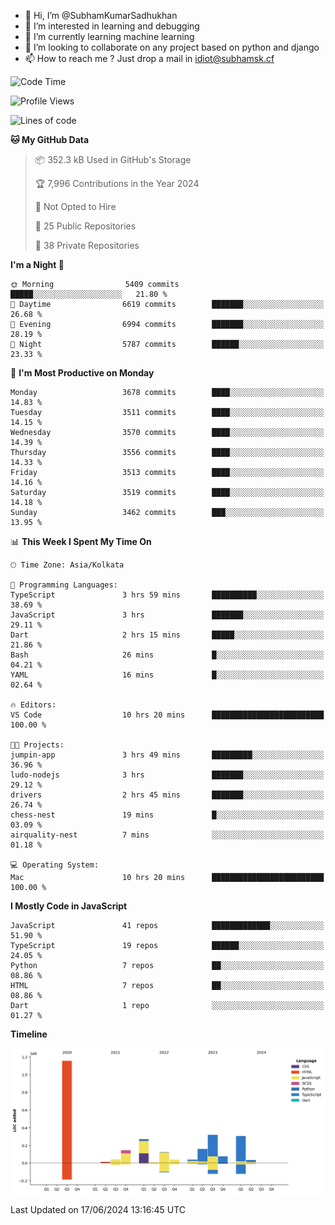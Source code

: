 - 👋 Hi, I’m @SubhamKumarSadhukhan
- 👀 I’m interested in learning and debugging
- 🌱 I’m currently learning machine learning
- 💞️ I’m looking to collaborate on any project based on python and django
- 📫 How to reach me ?
      Just drop a mail in idiot@subhamsk.cf

<!---
SubhamKumarSadhukhan/SubhamKumarSadhukhan is a ✨ special ✨ repository because its `README.md` (this file) appears on your GitHub profile.
You can click the Preview link to take a look at your changes.
--->


<!--START_SECTION:waka-->
![Code Time](http://img.shields.io/badge/Code%20Time-2%2C238%20hrs%2021%20mins-blue)

![Profile Views](http://img.shields.io/badge/Profile%20Views-3-blue)

![Lines of code](https://img.shields.io/badge/From%20Hello%20World%20I%27ve%20Written-2.7%20million%20lines%20of%20code-blue)

**🐱 My GitHub Data** 

> 📦 352.3 kB Used in GitHub's Storage 
 > 
> 🏆 7,996 Contributions in the Year 2024
 > 
> 🚫 Not Opted to Hire
 > 
> 📜 25 Public Repositories 
 > 
> 🔑 38 Private Repositories 
 > 
**I'm a Night 🦉** 

```text
🌞 Morning                5409 commits        █████░░░░░░░░░░░░░░░░░░░░   21.80 % 
🌆 Daytime                6619 commits        ███████░░░░░░░░░░░░░░░░░░   26.68 % 
🌃 Evening                6994 commits        ███████░░░░░░░░░░░░░░░░░░   28.19 % 
🌙 Night                  5787 commits        ██████░░░░░░░░░░░░░░░░░░░   23.33 % 
```
📅 **I'm Most Productive on Monday** 

```text
Monday                   3678 commits        ████░░░░░░░░░░░░░░░░░░░░░   14.83 % 
Tuesday                  3511 commits        ████░░░░░░░░░░░░░░░░░░░░░   14.15 % 
Wednesday                3570 commits        ████░░░░░░░░░░░░░░░░░░░░░   14.39 % 
Thursday                 3556 commits        ████░░░░░░░░░░░░░░░░░░░░░   14.33 % 
Friday                   3513 commits        ████░░░░░░░░░░░░░░░░░░░░░   14.16 % 
Saturday                 3519 commits        ████░░░░░░░░░░░░░░░░░░░░░   14.18 % 
Sunday                   3462 commits        ███░░░░░░░░░░░░░░░░░░░░░░   13.95 % 
```


📊 **This Week I Spent My Time On** 

```text
🕑︎ Time Zone: Asia/Kolkata

💬 Programming Languages: 
TypeScript               3 hrs 59 mins       ██████████░░░░░░░░░░░░░░░   38.69 % 
JavaScript               3 hrs               ███████░░░░░░░░░░░░░░░░░░   29.11 % 
Dart                     2 hrs 15 mins       █████░░░░░░░░░░░░░░░░░░░░   21.86 % 
Bash                     26 mins             █░░░░░░░░░░░░░░░░░░░░░░░░   04.21 % 
YAML                     16 mins             █░░░░░░░░░░░░░░░░░░░░░░░░   02.64 % 

🔥 Editors: 
VS Code                  10 hrs 20 mins      █████████████████████████   100.00 % 

🐱‍💻 Projects: 
jumpin-app               3 hrs 49 mins       █████████░░░░░░░░░░░░░░░░   36.96 % 
ludo-nodejs              3 hrs               ███████░░░░░░░░░░░░░░░░░░   29.12 % 
drivers                  2 hrs 45 mins       ███████░░░░░░░░░░░░░░░░░░   26.74 % 
chess-nest               19 mins             █░░░░░░░░░░░░░░░░░░░░░░░░   03.09 % 
airquality-nest          7 mins              ░░░░░░░░░░░░░░░░░░░░░░░░░   01.18 % 

💻 Operating System: 
Mac                      10 hrs 20 mins      █████████████████████████   100.00 % 
```

**I Mostly Code in JavaScript** 

```text
JavaScript               41 repos            █████████████░░░░░░░░░░░░   51.90 % 
TypeScript               19 repos            ██████░░░░░░░░░░░░░░░░░░░   24.05 % 
Python                   7 repos             ██░░░░░░░░░░░░░░░░░░░░░░░   08.86 % 
HTML                     7 repos             ██░░░░░░░░░░░░░░░░░░░░░░░   08.86 % 
Dart                     1 repo              ░░░░░░░░░░░░░░░░░░░░░░░░░   01.27 % 
```



**Timeline**

![Lines of Code chart](https://raw.githubusercontent.com/SubhamKumarSadhukhan/SubhamKumarSadhukhan/main/assets/bar_graph.png)


 Last Updated on 17/06/2024 13:16:45 UTC
<!--END_SECTION:waka-->
